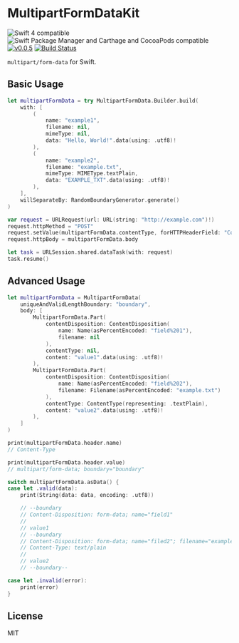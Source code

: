 MultipartFormDataKit
====================

![Swift 4 compatible](https://img.shields.io/badge/Swift%20version-4-green.svg)
![Swift Package Manager and Carthage and CocoaPods compatible](https://img.shields.io/badge/SPM%20%7C%20Carthage%20%7C%20CocoaPods-compatible-green.svg)
[![v0.0.5](https://img.shields.io/badge/version-0.0.5-blue.svg)](https://github.com/Kuniwak/MultipartFormData/releases)
[![Build Status](https://www.bitrise.io/app/8c05b2758bfbf0d8/status.svg?token=vqY7qlmU6qeCPZ17EX7vRA&branch=master)](https://www.bitrise.io/app/8c05b2758bfbf0d8)


`multipart/form-data` for Swift.


Basic Usage
-----------

```swift
let multipartFormData = try MultipartFormData.Builder.build(
    with: [
        (
            name: "example1",
            filename: nil,
            mimeType: nil,
            data: "Hello, World!".data(using: .utf8)!
        ),
        (
            name: "example2",
            filename: "example.txt",
            mimeType: MIMEType.textPlain,
            data: "EXAMPLE_TXT".data(using: .utf8)!
        ),
    ],
    willSeparateBy: RandomBoundaryGenerator.generate()
)

var request = URLRequest(url: URL(string: "http://example.com")!)
request.httpMethod = "POST"
request.setValue(multipartFormData.contentType, forHTTPHeaderField: "Content-Type")
request.httpBody = multipartFormData.body

let task = URLSession.shared.dataTask(with: request)
task.resume()
```



Advanced Usage
--------------

```swift
let multipartFormData = MultipartFormData(
    uniqueAndValidLengthBoundary: "boundary",
    body: [
        MultipartFormData.Part(
            contentDisposition: ContentDisposition(
                name: Name(asPercentEncoded: "field%201"),
                filename: nil
            ),
            contentType: nil,
            content: "value1".data(using: .utf8)!
        ),
        MultipartFormData.Part(
            contentDisposition: ContentDisposition(
                name: Name(asPercentEncoded: "field%202"),
                filename: Filename(asPercentEncoded: "example.txt")
            ),
            contentType: ContentType(representing: .textPlain),
            content: "value2".data(using: .utf8)!
        ),
    ]
)

print(multipartFormData.header.name)
// Content-Type

print(multipartFormData.header.value)
// multipart/form-data; boundary="boundary"

switch multipartFormData.asData() {
case let .valid(data):
    print(String(data: data, encoding: .utf8))

    // --boundary
    // Content-Disposition: form-data; name="field1"
    // 
    // value1
    // --boundary
    // Content-Disposition: form-data; name="filed2"; filename="example.txt"
    // Content-Type: text/plain
    // 
    // value2
    // --boundary--

case let .invalid(error):
    print(error)
}
```


License
-------

MIT
